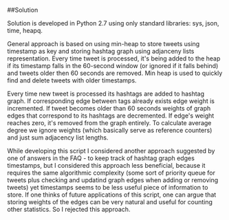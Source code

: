 ##Solution

Solution is developed in Python 2.7 using only standard libraries: sys, json, time, heapq.

General approach is based on using min-heap to store tweets using timestamp as key and storing hashtag graph using
adjanceny lists representation. Every time tweet is processed, it's being added to the heap if its timestamp falls in
the 60-second window (or ignored if it falls behind) and tweets older then 60 seconds are removed. Min heap is used
to quickly find and delete tweets with older timestamps.

Every time new tweet is processed its hashtags are added to hashtag graph. If corresponding edge between tags already exists edge
weight is incremented. If tweet becomes older than 60 seconds weights of graph edges that correspond to its hashtags are decremented.
If edge's weight reaches zero, it's removed from the graph entirely. To calculate average degree we ignore weights (which basically serve
as reference counters) and just sum adjacency list lengths.

While developing this script I considered another approach suggested by one of answers in the FAQ - to keep track of hashtag graph
edges timestamps, but I considered this approach less beneficial, because it requires the same algorithmic complexity (some sort of
priority queue for tweets plus checking and updatind graph edges when adding or removing tweets) yet timestamps seems to be
less useful piece of information to store. If one thinks of future applications of this script, one can argue that storing
weights of the edges can be very natural and useful for counting other statistics. So I rejected this approach.